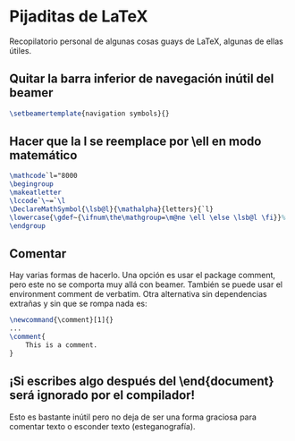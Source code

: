 
# Pijaditas de LaTeX

Recopilatorio personal de algunas cosas guays de LaTeX, algunas de ellas útiles.

## Quitar la barra inferior de navegación inútil del beamer
```tex
\setbeamertemplate{navigation symbols}{}
```

## Hacer que la l se reemplace por \ell en modo matemático
```tex
\mathcode`l="8000
\begingroup
\makeatletter
\lccode`\~=`\l
\DeclareMathSymbol{\lsb@l}{\mathalpha}{letters}{`l}
\lowercase{\gdef~{\ifnum\the\mathgroup=\m@ne \ell \else \lsb@l \fi}}%
\endgroup
```

## Comentar
Hay varias formas de hacerlo. Una opción es usar el package comment, pero este no se comporta muy allá con beamer. También se puede usar el environment comment de verbatim. Otra alternativa sin dependencias extrañas y sin que se rompa nada es:
```tex
\newcommand{\comment}[1]{}
...
\comment{
    This is a comment.
}
```

## ¡Si escribes algo después del \end{document} será ignorado por el compilador!
Esto es bastante inútil pero no deja de ser una forma graciosa para comentar texto o esconder texto (esteganografía).
